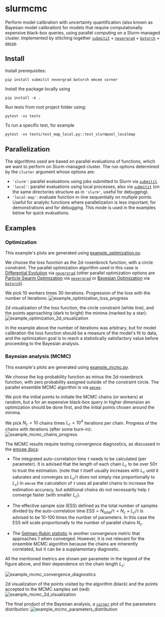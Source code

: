 # slurmcmc

Perform model calibration with uncertainty quantification (also known as Bayesian model calibration) for models that require computationally expensive black-box queries, using parallel computing on a Slurm-managed cluster.
Implemented by stitching together [``submitit``](https://github.com/facebookincubator/submitit) + [``nevergrad``](https://github.com/facebookresearch/nevergrad) + [``botorch``](https://github.com/pytorch/botorch) + [``emcee``](https://github.com/dfm/emcee).


## Install

Install prerequisites:

```
pip install submitit nevergrad botorch emcee corner
```

Install the package locally using
```
pip install -e .
```

Run tests from root project folder using:
```
pytest -vv tests
```

To run a specific test, for example
```
pytest -vv tests/test_map_local.py::test_slurmpool_localmap
```

## Parallelization

The algorithms used are based on parallel evaluations of functions, which we want to perform on Slurm-managed cluster.
The run options determined by the  `cluster` argument whose options are:
* `'slurm'`: parallel evaluations using jobs submitted to Slurm via [``submitit``](https://github.com/facebookincubator/submitit).
* `'local'`: parallel evaluations using local processes, also via [``submitit``](https://github.com/facebookincubator/submitit) (on the same directories structure as in `'slurm'`, useful for debugging).
* `'local-map'`: evaluate function in-line sequentially on multiple points. Useful for analytic functions where 
parallelization is less important, for demonstrations and for debugging. 
This mode is used in the examples below for quick evaluations.


## Examples

### Optimization

This example's plots are generated using [example_optimization.py](examples/example_optimization.py).

We choose the loss function as the 2d-rosenbrock function, with a circle constraint. 
The parallel optimization algorithm used in this case is [Differential Evolution](https://en.wikipedia.org/wiki/Differential_evolution) via [``nevergrad``](https://github.com/facebookresearch/nevergrad)
(other parallel optimization options are [Particle Swarm Optimization](https://en.wikipedia.org/wiki/Particle_swarm_optimization) via [``nevergrad``](https://github.com/facebookresearch/nevergrad) 
or [Bayesian Optimization](https://en.wikipedia.org/wiki/Bayesian_optimization) via [``botorch``](https://github.com/pytorch/botorch)).

We pick 10 workers times 30 iterations. Progression of the loss with the number of iterations:
![example_optimization_loss_progress](examples/pics/example_optimization_loss_progress.png)

2d visualization of the loss function, the circle constraint (white line), and the points approaching (dark to bright) the minima (marked by a star):
![example_optimization_2d_visualization](examples/pics/example_optimization_2d_visualization.png)

In the example above the number of iterations was arbitrary, but for model calibration the loss function should be a 
measure of the model's fit to data, and the optimization goal is to reach a statistically satisfactory value before 
proceeding to the Bayesian analysis.

### Bayesian analysis (MCMC)

This example's plots are generated using [example_mcmc.py](examples/example_mcmc.py).

We choose the log-probability function as minus the 2d-rosenbrock function, with zero probability assigned outside of 
the constraint circle.
The parallel ensemble MCMC algorithm is via [``emcee``](https://github.com/dfm/emcee).

We pick the initial points to initiate the MCMC chains (or workers) at random, but a for an expensive black-box query 
in higher dimension an optimization should be done first, and the initial points chosen around the minima.

We pick $N_c=10$ chains times $L_c=10^4$ iterations per chain. 
Progress of the chains with iterations (after some burn-in):
![example_mcmc_chains_progress](examples/pics/example_mcmc_chains_progress.png)

The MCMC results require testing convergence diagnostics, as discussed in the [emcee docs](https://emcee.readthedocs.io/en/stable/tutorials/autocorr/):

* The integrated auto-correlation time $\tau$ needs to be calculated (per parameter). 
It is advised that the length of each chain $L_c$ to be over $50\tau$ to trust the estimation.
(note that $\tau$ itself usually increases with $L_c$ until it saturates and converges so $L_c/\tau$ 
does not simply rise proportionally to $L_c$)
In `emcee` the calculation of $\tau$ uses all parallel chains to increase the estimation accuracy, 
but additional chains do not necessarily help $\tau$ converge faster (with smaller $L_c$).

* The effective sample size (ESS) defined as the total number of samples divided by the 
auto-correlation time $ESS=N_{total}/\tau=N_c \times L_c/\tau$ is advised to be 10-100 times the number of parameters.
In this case the ESS will scale proportionally to the number of parallel chains $N_c$.

* The [Gelman-Rubin statistic](https://pymcmc.readthedocs.io/en/latest/modelchecking.html) is another convergence metric that approaches 1 when converged. However, it is not 
relevant for the ensemble MCMC algorithm because the chains are inherently correlated, but it can be a supplamentary 
diagnostic. 

All the mentioned metrics are shown per parameter in the legend of the figure above, and their dependence on the chain 
length $L_c$:

![example_mcmc_convergence_diagnostics](examples/pics/example_mcmc_convergence_diagnostics.png)


2d visualization of the points visited by the algorithm (black) and the points accepted to the MCMC samples set (red):
![example_mcmc_2d_visualization](examples/pics/example_mcmc_2d_visualization.png)

The final product of the Bayesian analysis, a [``corner``](https://github.com/dfm/corner.py) plot of the parameters distribution:
![example_mcmc_parameters_distribution](examples/pics/example_mcmc_parameters_distribution.png)

